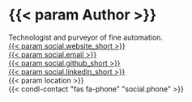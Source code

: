 ---
---
<h1>{{< param Author >}}</h1>
<div id="resume-summary">Technologist and purveyor of fine automation.</div>
<div id="resume-contact">
  <div class="resume-contact-pair">
    <div class="resume-contact-label"><span class="fas fa-globe"></span></div>
    <div class="resume-contact-detail">
      <a rel="noopener" href="{{< param social.website >}}" target="_blank">{{< param social.website_short >}}</a>
    </div>
  </div>
  <div class="resume-contact-pair">
    <div class="resume-contact-label"><span class="fas fa-envelope"></span></div>
    <div class="resume-contact-detail">
      <a href="mailto:{{< param social.email >}}">{{< param social.email >}}</a>
    </div>
  </div>
  <div class="resume-contact-pair">
    <div class="resume-contact-label"><span class="fab fa-github"></span></div>
    <div class="resume-contact-detail">
      <a href="{{< param social.github >}}">{{< param social.github_short >}}</a>
    </div>
  </div>
  <div class="resume-contact-pair">
    <div class="resume-contact-label"><span class="fab fa-linkedin"></span></div>
    <div class="resume-contact-detail">
      <a href="{{< param social.linkedin >}}">{{< param social.linkedin_short >}}</a>
    </div>
  </div>
  <div class="resume-contact-pair">
    <div class="resume-contact-label"><span class="fas fa-location-dot"></span></div>
    <div class="resume-contact-detail">{{< param location >}}</div>
  </div>
  {{< condl-contact "fas fa-phone" "social.phone" >}}
</div>
